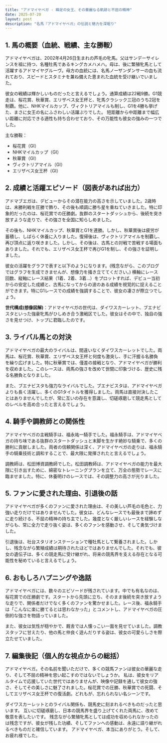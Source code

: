 ```yaml
---
title: "アドマイヤベガ - 瞬足の女王、その華麗なる軌跡と不屈の精神"
date: 2025-07-20
layout: post
description: "名馬『アドマイヤベガ』の伝説と魅力を深堀り"
---
```


## 1. 馬の概要（血統、戦績、主な勝鞍）

アドマイヤベガは、2002年4月26日生まれの芦毛の牝馬。父はサンデーサイレンスを祖に持つ、名種牡馬であるキングカメハメハ。母は、後に繁殖牝馬として活躍するアドマイヤグルーヴ。母方の血統には、名馬ノーザンダンサーの血も流れており、スピードとスタミナを兼ね備えた恵まれた血統を受け継いでいました。

彼女の戦績は輝かしいものだったと言えるでしょう。通算成績は22戦9勝。G1競走は、桜花賞、秋華賞、エリザベス女王杯と、牝馬クラシック三冠のうち2冠を制覇。他に、NHKマイルカップ、ヴィクトリアマイルも制し、G1を4勝も挙げた、まさに女王の名にふさわしい活躍ぶりでした。  短距離から中距離まで幅広い距離に対応できる適性も持ち合わせており、その万能性も彼女の強みの一つでした。

主な勝鞍：

* 桜花賞（GI）
* NHKマイルカップ（GI）
* 秋華賞（GI）
* ヴィクトリアマイル（GI）
* エリザベス女王杯（GI）


## 2. 成績と活躍エピソード（図表があれば出力）

アドマブエガは、デビューからその潜在能力の高さを示していました。2歳時は、未勝利戦を圧勝で飾り、その後も順調に勝ち星を重ねていきました。特に印象的だったのは、桜花賞での圧勝劇。抜群のスタートダッシュから、後続を突き放すような走りで、その強さを全国に知らしめました。

その後も、NHKマイルカップ、秋華賞とG1を連勝。しかし、秋華賞後は疲労が蓄積し、しばらく休養に入りました。復帰後は、ヴィクトリアマイルを制覇し、再び頂点に返り咲きました。しかし、その後は、古馬との対戦で苦戦する場面もありました。それでも、エリザベス女王杯で再びG1を制し、その強さを証明しました。

彼女の活躍をグラフで表すと以下のようになります。(残念ながら、このブログではグラフを生成できませんが、想像力を掻き立ててください。)  横軸にレース回数、縦軸にレース結果（1着、2着、3着…）をプロットすれば、デビュー当初からの安定した成績と、古馬になってからの波のある成績を視覚的に捉えることができます。特にG1レースでの成績を強調することで、彼女の凄さが際立つでしょう。

**世代構成(想像図解)**：アドマイヤベガの世代は、ダイワスカーレット、ブエナビスタといった強豪牝馬がひしめき合う激戦区でした。彼女はその中で、独自の強さを見せつけ、トップに君臨したのです。


## 3. ライバル馬との対決

アドマイヤベガの最大のライバルは、間違いなくダイワスカーレットでした。両馬は、桜花賞、秋華賞、エリザベス女王杯と何度も激突し、手に汗握る名勝負を繰り広げました。特に秋華賞では、僅差の接戦となり、アドマイヤベガが勝利を収めました。このレースは、両馬の強さを改めて世間に印象づける、歴史に残る名勝負となりました。

また、ブエナビスタも強力なライバルでした。ブエナビスタは、アドマイヤベガよりも長く活躍し、多くのG1タイトルを獲得しました。両馬は直接対決したことはありませんでしたが、常に互いの存在を意識し、切磋琢磨して競走馬としてのレベルを高め合ったと言えるでしょう。


## 4. 騎手や調教師との関係性

アドマイヤベガの主戦騎手は、福永祐一騎手でした。福永騎手は、アドマイヤベガの持ち味である抜群のスタートダッシュと末脚を生かす絶妙な騎乗で、多くの勝利に貢献しました。両者の信頼関係は深く、アドマイヤベガの走りは、福永騎手の騎乗技術と調和することで、最大限に発揮されたと言えるでしょう。

調教師は、松田博資調教師でした。松田調教師は、アドマイヤベガの能力を最大限に引き出すために、綿密なトレーニングプランを立て、万全の態勢でレースに臨ませました。特に、休養明けのレースでは、その調整力の高さが光りました。


## 5. ファンに愛された理由、引退後の話

アドマイヤベガが多くのファンに愛された理由は、その美しい芦毛の毛色と、力強い走りだけではありませんでした。彼女は、どんなレースでも最後まで諦めずに走り続ける、不屈の精神の持ち主でした。幾度となく厳しいレースを経験しながらも、常に全力で走り抜く姿は、多くのファンを感動させ、そして勇気づけました。

引退後は、社台スタリオンステーションで種牡馬として繋養されました。しかし、残念ながら繁殖成績は期待されたほどではありませんでした。それでも、彼女の遺伝子は、多くの競走馬に受け継がれ、将来の競馬界を支える存在となる可能性を秘めていると言えるでしょう。


## 6. おもしろハプニングや逸話

アドマイヤベガには、数々のエピソードが残されています。中でも有名なのは、桜花賞での圧勝劇です。スタートから先頭に立ち、そのまま後続を突き放すような走りで、関係者だけでなく多くのファンを驚かせました。レース後、福永騎手は「こんなに楽に勝てるとは思わなかった」とコメントし、アドマイヤベガの圧倒的な強さを物語っていました。

また、彼女は気性が穏やかで、厩舎では人懐っこい一面を見せていました。調教スタッフに甘えたり、他の馬と仲良く遊んだりする姿は、彼女の可愛らしさを際立たせていました。


## 7. 編集後記（個人的な視点からの総括）

アドマイヤベガ。その名前を聞いただけで、多くの競馬ファンは彼女の華麗な走り、そして不屈の精神を思い起こすのではないでしょうか。  私は、彼女をリアルタイムで応援していた世代ではありませんが、映像や記録を通して彼女の強さ、そしてその美しさに魅了されました。桜花賞での圧勝、秋華賞での死闘、そしてエリザベス女王杯での復活劇。どれもが、忘れられない名シーンです。

ダイワスカーレットとのライバル関係も、競馬史に刻まれるべきものだったと思います。  互いに切磋琢磨し、日本の競馬界を盛り上げてくれた両馬に、改めて敬意を表したいです。  残念ながら繁殖牝馬としては成功を収められなかったのは残念ですが、彼女が残した功績、そしてファンへの感動は、永遠に語り継がれるべきものだと確信しています。  アドマイヤベガ、本当にありがとう。そして、お疲れ様でした。
